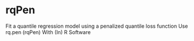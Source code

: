# rqPen
Fit a quantile regression model using a penalized quantile loss function Use rq.pen (rqPen) With (In) R Software
